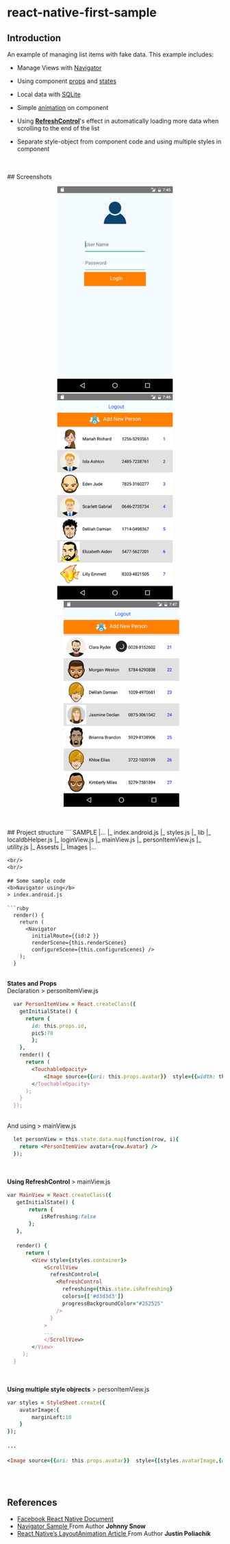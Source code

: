 # react-native-first-sample

## Introduction

An example of managing list items with fake data. This example includes:
- Manage Views with <a href='https://facebook.github.io/react-native/docs/navigation.html'>Navigator</a>

- Using component <a href='https://facebook.github.io/react-native/docs/props.html'>props</a> and <a href='https://facebook.github.io/react-native/docs/state.html'>states</a>

- Local data with <a href='https://github.com/andpor/react-native-sqlite-storage'>SQLite</a>

- Simple <a href='https://facebook.github.io/react-native/docs/animations.html'>animation<a/> on component

- Using <a href='https://facebook.github.io/react-native/docs/refreshcontrol.html'><b>RefreshControl</b></a>'s effect in automatically loading more data when scrolling to the end of the list

- Separate style-object from component code and using multiple styles in component

<br/>
<br/>
## Screenshots
<p align="center">
  <img src="https://github.com/thetukiet/react-native-first-sample/blob/master/ScreenShots/s1.png" width="270" />
   
  <img src="https://github.com/thetukiet/react-native-first-sample/blob/master/ScreenShots/s2.png" width="270" margin-left="30px"/>  
  <img src="https://github.com/thetukiet/react-native-first-sample/blob/master/ScreenShots/s3.png" width="270" style="margin-left:30px;"/>  
</p>

<br/>
<br/>
## Project structure
```
SAMPLE
  |...
  |_ index.android.js
  |_ styles.js
  |_ lib
      |_ localdbHelper.js
      |_ loginView.js
      |_ mainView.js
      |_ personItemView.js
      |_ utility.js
  |_ Assests
      |_ Images
      	   |...
      
```
<br/>
<br/>

## Some sample code
<b>Navigator using</b>
> index.android.js

```ruby
  render() {
    return (
      <Navigator
        initialRoute={{id:2 }}
        renderScene={this.renderScenes}
        configureScene={this.configureScenes} />
    );
  }
```

<br/>
<b>States and Props</b><br/>
Declaration
> personItemView.js

```ruby
  var PersonItemView = React.createClass({
    getInitialState() {           
      return {
  	    id: this.props.id,
        picS:70
	    };
  	},
  	render() {
      return (
        <TouchableOpacity>
            <Image source={{uri: this.props.avatar}}  style={{width: this.state.picS}}/>
        </TouchableOpacity>
      );
    }
  });
```
<br/>
And using
> mainView.js

```ruby
  let personView = this.state.data.map(function(row, i){
  	return <PersonItemView avatar={row.Avatar} />
  });
```

<br/>
<br/>
<b>Using RefreshControl</b>
> mainView.js

```ruby
var MainView = React.createClass({
   getInitialState() {
       return {
           isRefreshing:false
       };
   },
   
   render() {
      return (
        <View style={styles.container}>
            <ScrollView
              refreshControl={
                <RefreshControl
                  refreshing={this.state.isRefreshing}
                  colors={['#d3d3d3']}
                  progressBackgroundColor="#252525"
                />
              }
            >
            ...
            </ScrollView>
        </View>
     );
  }
```

<br/>
<br/>
<b>Using multiple style objrects</b>
> personItemView.js

```ruby
var styles = StyleSheet.create({
    avatarImage:{
        marginLeft:10
    }
});

... 

<Image source={{uri: this.props.avatar}}  style={[styles.avatarImage,{width: this.state.picS}]}/>
```

<br/>
<br/>

## References
- <a href='https://facebook.github.io/react-native/docs/getting-started.html'>Facebook React Native Document</a>
- <a href='https://rnplay.org/apps/PxQpag'>Navigator Sample </a>From Author <b>Johnny Snow</b>
- <a href='https://medium.com/@Jpoliachik/react-native-s-layoutanimation-is-awesome-4a4d317afd3e#.co2m4f7rk'>React Native’s LayoutAnimation Article </a>From Author <b>Justin Poliachik</b>

